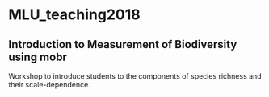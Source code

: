 # MLU_teaching2018
## Introduction to Measurement of Biodiversity using mobr

Workshop to introduce students to the components of species richness and their scale-dependence.




